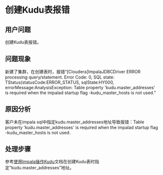 # 创建Kudu表报错<a name="mrs_03_0316"></a>

## 用户问题<a name="section2029414539714"></a>

创建Kudu表报错。

## 问题现象<a name="section1999616579715"></a>

新建了集群，在创建表时，报错“\[Cloudera\]ImpalaJDBCDriver ERROR processing query/statement. Error Code: 0, SQL state: TStatus\(statusCode:ERROR\_STATUS, sqlState:HY000, errorMessage:AnalysisException: Table property 'kudu.master\_addresses' is required when the impalad startup flag -kudu\_master\_hosts is not used.”

## 原因分析<a name="section18356981781"></a>

客户未在impala sql中指定kudu.master\_addresses地址导致报错：Table property 'kudu.master\_addresses' is required when the impalad startup flag -kudu\_master\_hosts is not used.

## 处理步骤<a name="section1473916780"></a>

参考[使用Impala操作Kudu](https://support.huaweicloud.com/cmpntguide-mrs/mrs_01_24058.html)文档在创建Kudu表时指定“kudu.master\_addresses”地址。

